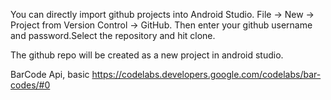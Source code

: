 

You can directly import github projects into Android Studio. File -> New -> Project from Version Control -> GitHub. Then enter your github username and password.Select the repository and hit clone.

The github repo will be created as a new project in android studio.



BarCode Api, basic
https://codelabs.developers.google.com/codelabs/bar-codes/#0

